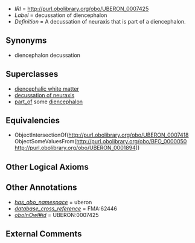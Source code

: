  * *IRI* = http://purl.obolibrary.org/obo/UBERON_0007425
 * *Label* = decussation of diencephalon
 * *Definition* = A decussation of neuraxis that is part of a diencephalon.

## Synonyms

 * diencephalon decussation

## Superclasses

 * [diencephalic white matter](../../UBERON/31/UBERON_0003931.md)
 * [decussation of neuraxis](../../UBERON/18/UBERON_0007418.md)
 * [part_of](../../BFO/50/BFO_0000050.md) some [diencephalon](../../UBERON/94/UBERON_0001894.md)

## Equivalencies

 * ObjectIntersectionOf(<http://purl.obolibrary.org/obo/UBERON_0007418> ObjectSomeValuesFrom(<http://purl.obolibrary.org/obo/BFO_0000050> <http://purl.obolibrary.org/obo/UBERON_0001894>))

## Other Logical Axioms


## Other Annotations

 * *[has_obo_namespace](../../ce/oboInOwl#hasOBONamespace.md)* = uberon
 * *[database_cross_reference](../../ef/oboInOwl#hasDbXref.md)* = FMA:62446
 * *[oboInOwl#id](../../id/oboInOwl#id.md)* = UBERON:0007425

## External Comments

